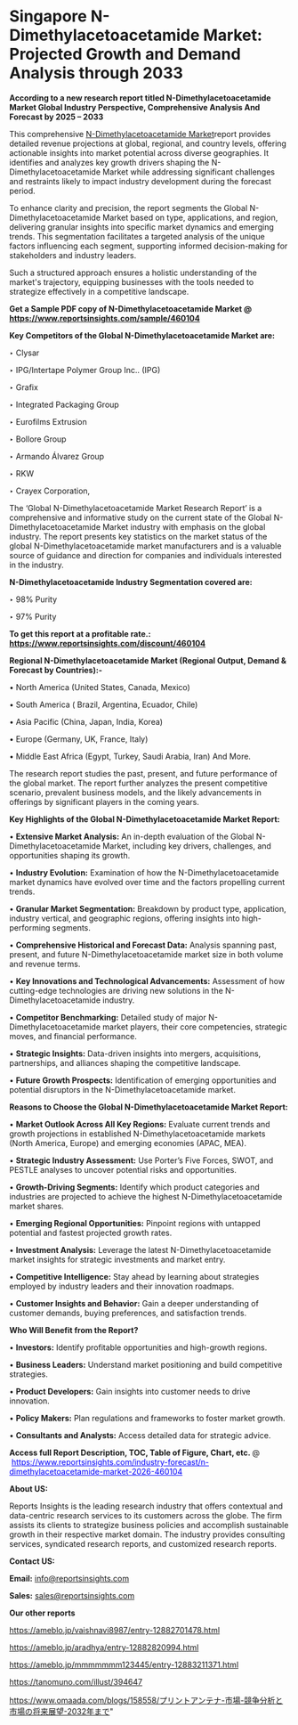 # Singapore N-Dimethylacetoacetamide Market: Projected Growth and Demand Analysis through 2033

<strong>According to a new research report titled N-Dimethylacetoacetamide Market Global Industry Perspective, Comprehensive Analysis And Forecast by 2025 – 2033</strong>

This comprehensive <a href=https://www.reportsinsights.com/sample/460104>N-Dimethylacetoacetamide Market</a>report provides detailed revenue projections at global, regional, and country levels, offering actionable insights into market potential across diverse geographies. It identifies and analyzes key growth drivers shaping the N-Dimethylacetoacetamide Market while addressing significant challenges and restraints likely to impact industry development during the forecast period.

To enhance clarity and precision, the report segments the Global N-Dimethylacetoacetamide Market based on type, applications, and region, delivering granular insights into specific market dynamics and emerging trends. This segmentation facilitates a targeted analysis of the unique factors influencing each segment, supporting informed decision-making for stakeholders and industry leaders.

Such a structured approach ensures a holistic understanding of the market's trajectory, equipping businesses with the tools needed to strategize effectively in a competitive landscape.

<strong>Get a Sample PDF copy of N-Dimethylacetoacetamide Market </strong><strong>@<a href=https://www.reportsinsights.com/sample/460104 style=color:#0000ff;> https://www.reportsinsights.com/sample/460104</a></strong></font>

<strong>Key Competitors of the Global N-Dimethylacetoacetamide Market are:</strong>

‣ Clysar

‣ IPG/Intertape Polymer Group Inc.. (IPG)

‣ Grafix

‣ Integrated Packaging Group

‣ Eurofilms Extrusion

‣ Bollore Group

‣ Armando Álvarez Group

‣ RKW

‣ Crayex Corporation,

The ‘Global N-Dimethylacetoacetamide Market Research Report’ is a comprehensive and informative study on the current state of the Global N-Dimethylacetoacetamide Market industry with emphasis on the global industry. The report presents key statistics on the market status of the global N-Dimethylacetoacetamide market manufacturers and is a valuable source of guidance and direction for companies and individuals interested in the industry.

<strong>N-Dimethylacetoacetamide Industry Segmentation covered are:</strong>

‣ 98% Purity

‣ 97% Purity

<strong>To get this report at a profitable rate.: <a href=https://www.reportsinsights.com/discount/460104 style=color:#0000ff;>https://www.reportsinsights.com/discount/460104</a></strong></font>

<strong>Regional N-Dimethylacetoacetamide Market (Regional Output, Demand &amp; Forecast by Countries):-</strong>

• North America (United States, Canada, Mexico)

• South America ( Brazil, Argentina, Ecuador, Chile)

• Asia Pacific (China, Japan, India, Korea)

• Europe (Germany, UK, France, Italy)

• Middle East Africa (Egypt, Turkey, Saudi Arabia, Iran) And More.

The research report studies the past, present, and future performance of the global market. The report further analyzes the present competitive scenario, prevalent business models, and the likely advancements in offerings by significant players in the coming years.

<strong>Key Highlights of the Global N-Dimethylacetoacetamide Market Report:</strong>

• <strong>Extensive Market Analysis:</strong> An in-depth evaluation of the Global N-Dimethylacetoacetamide Market, including key drivers, challenges, and opportunities shaping its growth.

• <strong>Industry Evolution:</strong> Examination of how the N-Dimethylacetoacetamide market dynamics have evolved over time and the factors propelling current trends.

• <strong>Granular Market Segmentation:</strong> Breakdown by product type, application, industry vertical, and geographic regions, offering insights into high-performing segments.

• <strong>Comprehensive Historical and Forecast Data:</strong> Analysis spanning past, present, and future N-Dimethylacetoacetamide market size in both volume and revenue terms.

• <strong>Key Innovations and Technological Advancements:</strong> Assessment of how cutting-edge technologies are driving new solutions in the N-Dimethylacetoacetamide industry.

• <strong>Competitor Benchmarking:</strong> Detailed study of major N-Dimethylacetoacetamide market players, their core competencies, strategic moves, and financial performance.

• <strong>Strategic Insights:</strong> Data-driven insights into mergers, acquisitions, partnerships, and alliances shaping the competitive landscape.

• <strong>Future Growth Prospects:</strong> Identification of emerging opportunities and potential disruptors in the N-Dimethylacetoacetamide market.

<strong>Reasons to Choose the Global N-Dimethylacetoacetamide Market Report:</strong>

• <strong>Market Outlook Across All Key Regions:</strong> Evaluate current trends and growth projections in established N-Dimethylacetoacetamide markets (North America, Europe) and emerging economies (APAC, MEA).

• <strong>Strategic Industry Assessment:</strong> Use Porter’s Five Forces, SWOT, and PESTLE analyses to uncover potential risks and opportunities.

• <strong>Growth-Driving Segments:</strong> Identify which product categories and industries are projected to achieve the highest N-Dimethylacetoacetamide market shares.

• <strong>Emerging Regional Opportunities:</strong> Pinpoint regions with untapped potential and fastest projected growth rates.

• <strong>Investment Analysis:</strong> Leverage the latest N-Dimethylacetoacetamide market insights for strategic investments and market entry.

• <strong>Competitive Intelligence:</strong> Stay ahead by learning about strategies employed by industry leaders and their innovation roadmaps.

• <strong>Customer Insights and Behavior:</strong> Gain a deeper understanding of customer demands, buying preferences, and satisfaction trends.

<strong>Who Will Benefit from the Report?</strong>

• <strong>Investors:</strong> Identify profitable opportunities and high-growth regions.

• <strong>Business Leaders:</strong> Understand market positioning and build competitive strategies.

• <strong>Product Developers:</strong> Gain insights into customer needs to drive innovation.

• <strong>Policy Makers:</strong> Plan regulations and frameworks to foster market growth.

• <strong>Consultants and Analysts:</strong> Access detailed data for strategic advice.
</ul>
<strong>Access full Report Description, TOC, Table of Figure, Chart, etc. </strong>@  <a href=https://www.reportsinsights.com/industry-forecast/n-dimethylacetoacetamide-market-2026-460104 style=color:#0000ff;>https://www.reportsinsights.com/industry-forecast/n-dimethylacetoacetamide-market-2026-460104</a></font>

<strong><strong>About US</strong>:</strong>

Reports Insights is the leading research industry that offers contextual and data-centric research services to its customers across the globe. The firm assists its clients to strategize business policies and accomplish sustainable growth in their respective market domain. The industry provides consulting services, syndicated research reports, and customized research reports.

<strong>Contact US:</strong>

<p class=""""><b>Email:</b> <a href=mailto:info@reportsinsights.com>info@reportsinsights.com</a></p>
<p class=""""><b>Sales:</b> <a href=mailto:sales@reportsinsights.com>sales@reportsinsights.com</a></p>

<strong>Our other reports</strong>

<a href=https://ameblo.jp/vaishnavi8987/entry-12882701478.html>https://ameblo.jp/vaishnavi8987/entry-12882701478.html</a>

<a href=https://ameblo.jp/aradhya/entry-12882820994.html>https://ameblo.jp/aradhya/entry-12882820994.html</a>

<a href=https://ameblo.jp/mmmmmmm123445/entry-12883211371.html>https://ameblo.jp/mmmmmmm123445/entry-12883211371.html</a>

<a href=https://tanomuno.com/illust/394647>https://tanomuno.com/illust/394647</a>

<a href=https://www.omaada.com/blogs/158558/プリントアンテナ-市場-競争分析と市場の将来展望-2032年まで>https://www.omaada.com/blogs/158558/プリントアンテナ-市場-競争分析と市場の将来展望-2032年まで</a>"
